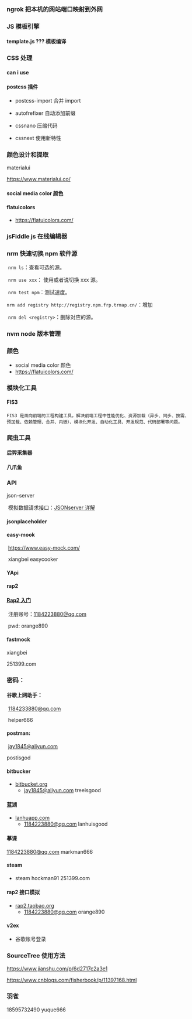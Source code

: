 ###

### ngrok 把本机的网站端口映射到外网

### JS 模板引擎

#### template.js ??? 模板编译

### CSS 处理

#### can i use

#### postcss 插件

- postcss-import 合并 import

- autofrefixer 自动添加前缀
- cssnano 压缩代码
- cssnext 使用新特性

### 颜色设计和提取

materialui

https://www.materialui.co/

#### social media color 颜色

#### flatuicolors

- <https://flatuicolors.com/>

### jsFiddle js 在线编辑器

### nrm 快速切换 npm 软件源

​ `nrm ls`：查看可选的源。

​ `nrm use xxx`： 使用或者说切换 xxx 源。

​ `nrm test npm`：测试速度。

​ `nrm add registry http://registry.npm.frp.trmap.cn/`：增加

​ `nrm del <registry>`：删除对应的源。

### nvm node 版本管理

### 颜色

- social media color 颜色
- <https://flatuicolors.com/>

### 模块化工具

#### FIS3

    FIS3 是面向前端的工程构建工具。解决前端工程中性能优化、资源加载（异步、同步、按需、预加载、依赖管理、合并、内嵌）、模块化开发、自动化工具、开发规范、代码部署等问题。

### 爬虫工具

#### 后羿采集器

#### 八爪鱼

### API

json-server

​ 模拟数据请求接口：[JSONserver 详解](https://www.cnblogs.com/ys-wuhan/p/6387791.html)

#### jsonplaceholder

#### easy-mook

​ https://www.easy-mock.com/

​ xiangbei easycooker

#### YApi

#### rap2

#### [Rap2 入门](https://www.jianshu.com/p/22d21ec04cd0)

​ 注册账号：1184223880@qq.com

​ pwd: orange890

#### fastmock

xiangbei

251399.com

### 密码：

#### 谷歌上网助手：

​ 1184233880@qq.com

​ helper666

#### postman:

​ jay1845@aliyun.com

postisgod

#### bitbucker

- [bitbucket.org](https://bitbucket.org/account/signup/)
  - jay1845@aliyun.com treeisgood

#### 蓝湖

- [lanhuapp.com](https://lanhuapp.com/web/)
  - 1184223880@qq.com lanhuisgood

#### 摹课

1184223880@qq.com
markman666

#### steam

- steam hockman91 251399.com

#### rap2 接口模拟

- [rap2.taobao.org](http://rap2.taobao.org/account/register)
  - 1184223880@qq.com orange890

#### v2ex

- 谷歌账号登录

### SourceTree 使用方法

https://www.jianshu.com/p/6d2717c2a3e1

https://www.cnblogs.com/fisherbook/p/11397168.html

### 羽雀

18595732490
yuque666
